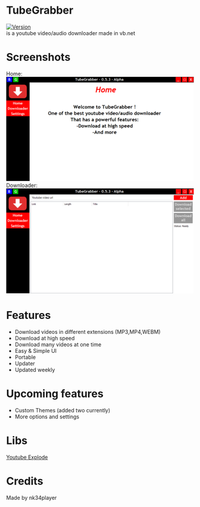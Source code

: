 # TubeGrabber

[![Version](https://img.shields.io/github/v/release/nk34player/TubeGrabber?label=latest%20version)](https://github.com/nk34player/TubeGrabber/releases/latest)  
is a youtube video/audio downloader made in vb.net
# Screenshots
Home:
![Home](https://github.com/nk34player/TubeGrabber/blob/master/Screenies/1%20(2).png?raw=true)
Downloader:
![Downloader](https://github.com/nk34player/TubeGrabber/blob/master/Screenies/2%20(2).png?raw=true)

# Features
- Download videos in different extensions (MP3,MP4,WEBM)
- Download at high speed
- Download many videos at one time
- Easy & Simple UI
- Portable
- Updater
- Updated weekly

# Upcoming features
- Custom Themes (added two currently)
- More options and settings

# Libs
[Youtube Explode](https://github.com/Tyrrrz/YoutubeExplode)

# Credits
Made by nk34player
